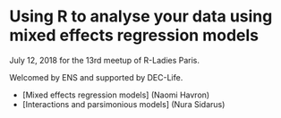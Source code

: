 # Using R to analyse your data using mixed effects regression models

July 12, 2018 for the 13rd meetup of R-Ladies Paris. 

Welcomed by ENS and supported by DEC-Life. 

* [Mixed effects regression models] (Naomi Havron)
* [Interactions and parsimonious models] (Nura Sidarus)
